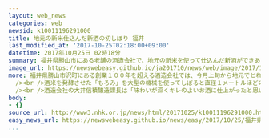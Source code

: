 ```yaml
---
layout: web_news
categories: web
newsid: k10011196291000
title: 地元の新米仕込んだ新酒の初しぼり 福井
last_modified_at: '2017-10-25T02:18:00+09:00'
datetime: 2017年10月25日 02時18分
summary: 福井県勝山市にある老舗の酒造会社で、地元の新米を使って仕込んだ新酒ができあがり初しぼりが行われました。
image_url: https://newswebeasy.github.io/ja201710/news/web/image/2017/10/25/K10011196291_1710242102_1710250118_01_02.jpg
more: 福井県勝山市沢町にある創業１００年を超える酒造会社では、今月上旬から地元でとれた新米を使って日本酒の仕込みを行ってきました。<br /><br />新酒が順調にできあがったことから２４日、酒蔵の軒先に新酒ができたことを知らせる直径およそ７０センチの杉玉が飾られ、初しぼりが行われました。<br
  /><br />酒米を発酵させた「もろみ」を大型の機械を使ってしぼると直径１メートルほどのタンクにしぼりたての酒が勢いよく流れこんでいました。酒蔵には新酒のふくよかな香りが広がり、仕込みをする蔵人がしぼりたての新酒を口に含むなどして出来栄えを確かめていました。<br
  /><br />酒造会社の大井信積醸造課長は「味わいが深くキレのよいお酒に仕上がったと思います。おいしい食べ物と一緒に味わってほしいです」と話していました。
body:
- {}
source_url: http://www3.nhk.or.jp/news/html/20171025/k10011196291000.html
easy_news_url: https://newswebeasy.github.io/news/easy/2017/10/25/福井県-今年とれた米を使った日本酒ができる
...
```

